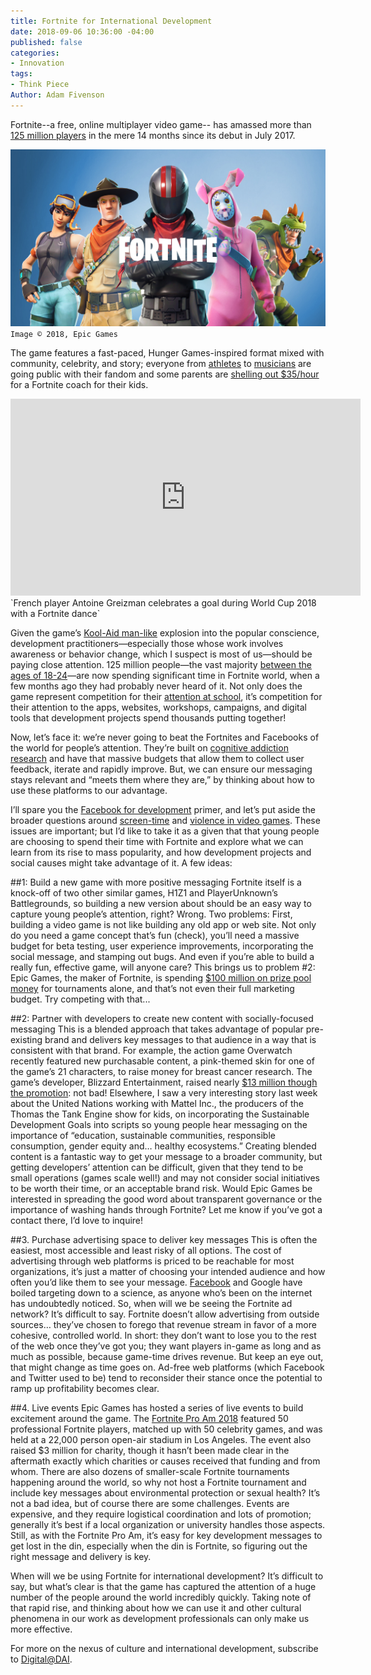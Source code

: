 ```yaml
---
title: Fortnite for International Development
date: 2018-09-06 10:36:00 -04:00
published: false
categories:
- Innovation
tags:
- Think Piece
Author: Adam Fivenson
---
```


Fortnite--a free, online multiplayer video game-- has amassed more than [125 million players](https://www.epicgames.com/fortnite/en-US/news/announcing-2018-2019-fortnite-competitive-season) in the mere 14 months since its debut in July 2017. 

![fortnite-superhero-art-01-ps4-us-27apr18.jpg](/uploads/fortnite-superhero-art-01-ps4-us-27apr18.jpg)
`Image © 2018, Epic Games`

The game features a fast-paced, Hunger Games-inspired format mixed with community, celebrity, and story; everyone from [athletes](https://ftw.usatoday.com/2018/03/fortnite-is-taking-over-the-sports-world) to [musicians](https://www.theverge.com/2018/3/15/17123424/ninja-drake-fortnite-twitch-stream-record-travis-scott-juju) are going public with their fandom and some parents are [shelling out $35/hour]( https://www.sfgate.com/technology/businessinsider/article/Parents-are-paying-as-much-as-35-an-hour-for-13123982.php) for a Fortnite coach for their kids. 

<iframe width="560" height="315" src="https://www.youtube.com/embed/84EjlkrtnQ4" frameborder="0" allow="autoplay; encrypted-media" allowfullscreen></iframe>
`French player Antoine Greizman celebrates a goal during World Cup 2018 with a Fortnite dance`

<!--more-->

Given the game’s [Kool-Aid man-like](https://www.youtube.com/watch?v=_fjEViOF4JE) explosion into the popular conscience, development practitioners—especially those whose work involves awareness or behavior change, which I suspect is most of us—should be paying close attention. 125 million people—the vast majority [between the ages of 18-24](https://www.vertoanalytics.com/chart-week-deep-dive-fortnite/)—are now spending significant time in Fortnite world, when a few months ago they had probably never heard of it. Not only does the game represent competition for their [attention at school](https://www.nbcnews.com/tech/video-games/parents-work-put-boundaries-fortnite-during-school-year-n904516), it’s competition for their attention to the apps, websites, workshops, campaigns, and digital tools that development projects spend thousands putting together! 

Now, let’s face it: we’re never going to beat the Fortnites and Facebooks of the world for people’s attention. They’re built on [cognitive addiction research](http://www.slate.com/articles/technology/technology/2017/11/facebook_was_designed_to_be_addictive_does_that_make_it_evil.html) and have that massive budgets that allow them to collect user feedback, iterate and rapidly improve. But, we can ensure our messaging stays relevant and “meets them where they are,” by thinking about how to use these platforms to our advantage.
 
I’ll spare you the [Facebook for development](https://dai-global-digital.com/facebook-chatbot.html) primer, and let’s put aside the broader questions around [screen-time](https://www.npr.org/sections/ed/2018/02/06/579555110/what-the-screen-time-experts-do-with-their-own-kids) and [violence in video games](https://www.businessinsider.com/video-games-and-violence-2018-3). These issues are important; but I’d like to take it as a given that that young people are choosing to spend their time with Fortnite and explore what we can learn from its rise to mass popularity, and how development projects and social causes might take advantage of it. A few ideas:

##1: Build a new game with more positive messaging
Fortnite itself is a knock-off of two other similar games, H1Z1 and PlayerUnknown’s Battlegrounds, so building a new version about <insert development theme here> should be an easy way to capture young people’s attention, right? Wrong. Two problems: First, building a video game is not like building any old app or web site. Not only do you need a game concept that’s fun (check), you’ll need a massive budget for beta testing, user experience improvements, incorporating the social message, and stamping out bugs. And even if you’re able to build a really fun, effective game, will anyone care? This brings us to problem #2: Epic Games, the maker of Fortnite, is spending [$100 million on prize pool money](https://www.theverge.com/2018/5/21/17376748/fortnite-battle-royale-epic-games-e-sports-100-million-prize-pool-tournaments) for tournaments alone, and that’s not even their full marketing budget. Try competing with that...

##2: Partner with developers to create new content with socially-focused messaging
This is a blended approach that takes advantage of popular pre-existing brand and delivers key messages to that audience in a way that is consistent with that brand. For example, the action game Overwatch recently featured new purchasable content, a pink-themed skin for one of the game’s 21 characters, to raise money for breast cancer research. The game’s developer, Blizzard Entertainment, raised nearly [$13 million though the promotion](https://news.blizzard.com/en-us/overwatch/21931801/thank-you-pink-mercy-raises-more-than-12-7-million-usd-for-the-breast-cancer-research-foundation): not bad! Elsewhere, I saw a very interesting story last week about the United Nations working with Mattel Inc., the producers of the Thomas the Tank Engine show for kids, on incorporating the Sustainable Development Goals into scripts so young people hear messaging on the importance of “education, sustainable communities, responsible consumption, gender equity and… healthy ecosystems.” Creating blended content is a fantastic way to get your message to a broader community, but getting developers’ attention can be difficult, given that they tend to be small operations (games scale well!) and may not consider social initiatives to be worth their time, or an acceptable brand risk. Would Epic Games be interested in spreading the good word about transparent governance or the importance of washing hands through Fortnite? Let me know if you’ve got a contact there, I’d love to inquire! 

##3. Purchase advertising space to deliver key messages
This is often the easiest, most accessible and least risky of all options. The cost of advertising through web platforms is priced to be reachable for most organizations, it’s just a matter of choosing your intended audience and how often you’d like them to see your message. [Facebook](https://www.facebook.com/business/products/ads) and Google have boiled targeting down to a science, as anyone who’s been on the internet has undoubtedly noticed.  So, when will we be seeing the Fortnite ad network? It’s difficult to say. Fortnite doesn’t allow advertising from outside sources… they’ve chosen to forego that revenue stream in favor of a more cohesive, controlled world. In short: they don’t want to lose you to the rest of the web once they’ve got you; they want players in-game as long and as much as possible, because game-time drives revenue. But keep an eye out, that might change as time goes on. Ad-free web platforms (which Facebook and Twitter used to be) tend to reconsider their stance once the potential to ramp up profitability becomes clear. 

##4. Live events
Epic Games has hosted a series of live events to build excitement around the game. The [Fortnite Pro Am  2018](https://www.epicgames.com/fortnite/en-US/pro-am2018) featured 50 professional Fortnite players, matched up with 50 celebrity games, and was held at a 22,000 person open-air stadium in Los Angeles. The event also raised $3 million for charity, though it hasn’t been made clear in the aftermath exactly which charities or causes received that funding and from whom. There are also dozens of smaller-scale Fortnite tournaments happening around the world, so why not host a Fortnite tournament and include key messages about environmental protection or sexual health? It’s not a bad idea, but of course there are some challenges. Events are expensive, and they require logistical coordination and lots of promotion; generally it’s best if a local organization or university handles those aspects. Still, as with the Fortnite Pro Am, it’s easy for key development messages to get lost in the din, especially when the din is Fortnite, so figuring out the right message and delivery is key. 

When will we be using Fortnite for international development? It’s difficult to say, but what’s clear is that the game has captured the attention of a huge number of the people around the world incredibly quickly. Taking note of that rapid rise, and thinking about how we can use it and other cultural phenomena in our work as development professionals can only make us more effective. 

For more on the nexus of culture and international development, subscribe to [Digital@DAI](https://confirmsubscription.com/h/r/066AFBA15492935C).